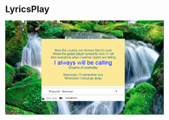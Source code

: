 # LyricsPlay
[![Screenshot](./LyricsPlayer.png)](https://dirkncl.github.io/LyricsPlay/mp3LyricPlayer.html)
